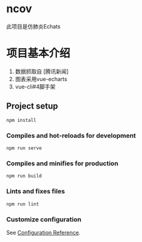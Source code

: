 # ncov
此项目是仿肺炎Echats

# 项目基本介绍
1. 数据抓取自 [腾讯新闻]
2. 图表采用vue-echarts
3. vue-cli#4脚手架

## Project setup
```
npm install
```

### Compiles and hot-reloads for development
```
npm run serve
```

### Compiles and minifies for production
```
npm run build
```

### Lints and fixes files
```
npm run lint
```

### Customize configuration
See [Configuration Reference](https://cli.vuejs.org/config/).
